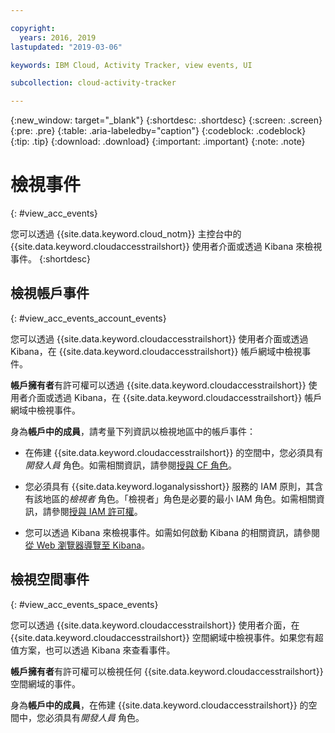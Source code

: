 ```yaml
---

copyright:
  years: 2016, 2019
lastupdated: "2019-03-06"

keywords: IBM Cloud, Activity Tracker, view events, UI

subcollection: cloud-activity-tracker

---
```


{:new_window: target="_blank"}
{:shortdesc: .shortdesc}
{:screen: .screen}
{:pre: .pre}
{:table: .aria-labeledby="caption"}
{:codeblock: .codeblock}
{:tip: .tip}
{:download: .download}
{:important: .important}
{:note: .note}


# 檢視事件
{: #view_acc_events}

您可以透過 {{site.data.keyword.cloud_notm}}  主控台中的 {{site.data.keyword.cloudaccesstrailshort}} 使用者介面或透過 Kibana 來檢視事件。
{:shortdesc}
   

## 檢視帳戶事件
{: #view_acc_events_account_events}

您可以透過 {{site.data.keyword.cloudaccesstrailshort}} 使用者介面或透過 Kibana，在 {{site.data.keyword.cloudaccesstrailshort}} 帳戶網域中檢視事件。

**帳戶擁有者**有許可權可以透過 {{site.data.keyword.cloudaccesstrailshort}} 使用者介面或透過 Kibana，在 {{site.data.keyword.cloudaccesstrailshort}} 帳戶網域中檢視事件。

身為**帳戶中的成員**，請考量下列資訊以檢視地區中的帳戶事件：

* 在佈建 {{site.data.keyword.cloudaccesstrailshort}} 的空間中，您必須具有*開發人員* 角色。如需相關資訊，請參閱[授與 CF 角色](/docs/services/cloud-activity-tracker/how-to?topic=cloud-activity-tracker-grant_permissions#grant_cf_role)。

* 您必須具有 {{site.data.keyword.loganalysisshort}} 服務的 IAM 原則，其含有該地區的*檢視者* 角色。「檢視者」角色是必要的最小 IAM 角色。如需相關資訊，請參閱[授與 IAM 許可權](/docs/services/cloud-activity-tracker/how-to?topic=cloud-activity-tracker-grant_permissions#grant_iam_policy)。

* 您可以透過 Kibana 來檢視事件。如需如何啟動 Kibana 的相關資訊，請參閱[從 Web 瀏覽器導覽至 Kibana](/docs/services/cloud-activity-tracker/how-to/manage-events-ui?topic=cloud-activity-tracker-launch_kibana#launch_Kibana_from_browser)。



## 檢視空間事件
{: #view_acc_events_space_events}

您可以透過 {{site.data.keyword.cloudaccesstrailshort}} 使用者介面，在 {{site.data.keyword.cloudaccesstrailshort}} 空間網域中檢視事件。如果您有超值方案，也可以透過 Kibana 來查看事件。

**帳戶擁有者**有許可權可以檢視任何 {{site.data.keyword.cloudaccesstrailshort}} 空間網域的事件。

身為**帳戶中的成員**，在佈建 {{site.data.keyword.cloudaccesstrailshort}} 的空間中，您必須具有*開發人員* 角色。


